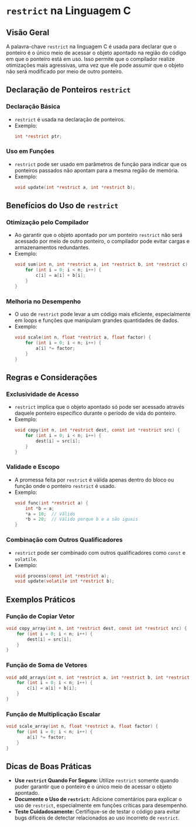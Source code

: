 
# `restrict` na Linguagem C

## Visão Geral
A palavra-chave `restrict` na linguagem C é usada para declarar que o ponteiro é o único meio de acessar o objeto apontado na região do código em que o ponteiro está em uso. Isso permite que o compilador realize otimizações mais agressivas, uma vez que ele pode assumir que o objeto não será modificado por meio de outro ponteiro.

## Declaração de Ponteiros `restrict`

### Declaração Básica
- `restrict` é usada na declaração de ponteiros.
- Exemplo:
  ```c
  int *restrict ptr;
  ```

### Uso em Funções
- `restrict` pode ser usado em parâmetros de função para indicar que os ponteiros passados não apontam para a mesma região de memória.
- Exemplo:
  ```c
  void update(int *restrict a, int *restrict b);
  ```

## Benefícios do Uso de `restrict`

### Otimização pelo Compilador
- Ao garantir que o objeto apontado por um ponteiro `restrict` não será acessado por meio de outro ponteiro, o compilador pode evitar cargas e armazenamentos redundantes.
- Exemplo:
  ```c
  void sum(int n, int *restrict a, int *restrict b, int *restrict c) {
      for (int i = 0; i < n; i++) {
          c[i] = a[i] + b[i];
      }
  }
  ```

### Melhoria no Desempenho
- O uso de `restrict` pode levar a um código mais eficiente, especialmente em loops e funções que manipulam grandes quantidades de dados.
- Exemplo:
  ```c
  void scale(int n, float *restrict a, float factor) {
      for (int i = 0; i < n; i++) {
          a[i] *= factor;
      }
  }
  ```

## Regras e Considerações

### Exclusividade de Acesso
- `restrict` implica que o objeto apontado só pode ser acessado através daquele ponteiro específico durante o período de vida do ponteiro.
- Exemplo:
  ```c
  void copy(int n, int *restrict dest, const int *restrict src) {
      for (int i = 0; i < n; i++) {
          dest[i] = src[i];
      }
  }
  ```

### Validade e Escopo
- A promessa feita por `restrict` é válida apenas dentro do bloco ou função onde o ponteiro `restrict` é usado.
- Exemplo:
  ```c
  void func(int *restrict a) {
      int *b = a;
      *a = 10;  // Válido
      *b = 20;  // Válido porque b e a são iguais
  }
  ```

### Combinação com Outros Qualificadores
- `restrict` pode ser combinado com outros qualificadores como `const` e `volatile`.
- Exemplo:
  ```c
  void process(const int *restrict a);
  void update(volatile int *restrict b);
  ```

## Exemplos Práticos

### Função de Copiar Vetor
```c
void copy_array(int n, int *restrict dest, const int *restrict src) {
    for (int i = 0; i < n; i++) {
        dest[i] = src[i];
    }
}
```

### Função de Soma de Vetores
```c
void add_arrays(int n, int *restrict a, int *restrict b, int *restrict c) {
    for (int i = 0; i < n; i++) {
        c[i] = a[i] + b[i];
    }
}
```

### Função de Multiplicação Escalar
```c
void scale_array(int n, float *restrict a, float factor) {
    for (int i = 0; i < n; i++) {
        a[i] *= factor;
    }
}
```

## Dicas de Boas Práticas
- **Use `restrict` Quando For Seguro:** Utilize `restrict` somente quando puder garantir que o ponteiro é o único meio de acessar o objeto apontado.
- **Documente o Uso de `restrict`:** Adicione comentários para explicar o uso de `restrict`, especialmente em funções críticas para desempenho.
- **Teste Cuidadosamente:** Certifique-se de testar o código para evitar bugs difíceis de detectar relacionados ao uso incorreto de `restrict`.

